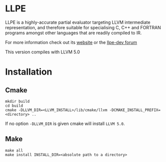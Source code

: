 LLPE
====

LLPE is a highly-accurate partial evaluator targeting LLVM
intermediate representation, and therefore suitable for specialising
C, C++ and FORTRAN programs amongst other languages that are readily
compiled to IR.

For more information check out its [website](http://www.llpe.org/) or
the [llpe-dev forum](https://groups.google.com/forum/#!forum/llpe-dev)

This version compiles with LLVM 5.0

# Installation # 

## Cmake ## 

```
mkdir build
cd build
cmake -DLLVM_DIR=<LLVM_INSTALL>/lib/cmake/llvm -DCMAKE_INSTALL_PREFIX=<directory> ..
```

If no option `-DLLVM_DIR` is given cmake will install `LLVM 5.0`.

## Make ##

```
make all
make install INSTALL_DIR=<absolute path to a directory>
```

